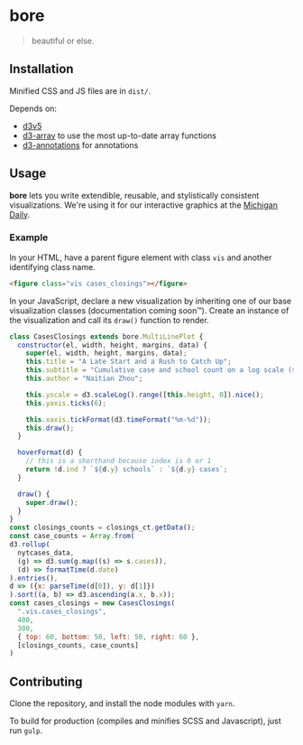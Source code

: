 # bore

> beautiful or else.

## Installation

Minified CSS and JS files are in `dist/`.

Depends on:

- [d3v5](https://d3js.org/)
- [d3-array](https://github.com/d3/d3-array) to use the most up-to-date array
  functions
- [d3-annotations](https://d3-annotation.susielu.com/) for annotations

## Usage

**bore** lets you write extendible, reusable, and stylistically consistent
visualizations. We're using it for our interactive graphics at the [Michigan
Daily](https://michigandaily.com).

### Example

In your HTML, have a parent figure element with class `vis` and another
identifying class name.
```html
<figure class="vis cases_closings"></figure>
```
In your JavaScript, declare a new visualization by inheriting one of our base
visualization classes (documentation coming soon™). Create an instance of the
visualization and call its `draw()` function to render.
```js
class CasesClosings extends bore.MultiLinePlot {
  constructor(el, width, height, margins, data) {
    super(el, width, height, margins, data);
    this.title = "A Late Start and a Rush to Catch Up";
    this.subtitle = "Cumulative case and school count on a log scale (slope is rate of exponential increase)."
    this.author = "Naitian Zhou";

    this.yscale = d3.scaleLog().range([this.height, 0]).nice();
    this.yaxis.ticks(6);

    this.xaxis.tickFormat(d3.timeFormat("%m-%d"));
    this.draw();
  }

  hoverFormat(d) {
    // this is a shorthand because index is 0 or 1
    return !d.ind ? `${d.y} schools` : `${d.y} cases`;
  }

  draw() {
    super.draw();
  }
}
const closings_counts = closings_ct.getData();
const case_counts = Array.from(
d3.rollup(
  nytcases_data,
  (g) => d3.sum(g.map((s) => s.cases)),
  (d) => formatTime(d.date)
).entries(),
d => ({x: parseTime(d[0]), y: d[1]})
).sort((a, b) => d3.ascending(a.x, b.x));
const cases_closings = new CasesClosings(
  ".vis.cases_closings",
  400,
  300,
  { top: 60, bottom: 50, left: 50, right: 60 },
  [closings_counts, case_counts]
)
```

## Contributing

Clone the repository, and install the node modules with `yarn`.

To build for production (compiles and minifies SCSS and Javascript), just run
`gulp`.
